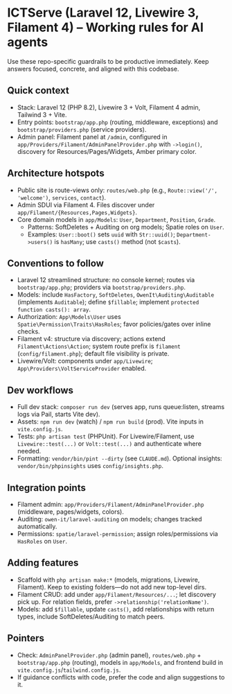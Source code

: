 # ICTServe (Laravel 12, Livewire 3, Filament 4) – Working rules for AI agents

Use these repo-specific guardrails to be productive immediately. Keep answers focused, concrete, and aligned with this codebase.

## Quick context
- Stack: Laravel 12 (PHP 8.2), Livewire 3 + Volt, Filament 4 admin, Tailwind 3 + Vite.
- Entry points: `bootstrap/app.php` (routing, middleware, exceptions) and `bootstrap/providers.php` (service providers).
- Admin panel: Filament panel at `/admin`, configured in `app/Providers/Filament/AdminPanelProvider.php` with `->login()`, discovery for Resources/Pages/Widgets, Amber primary color.

## Architecture hotspots
- Public site is route-views only: `routes/web.php` (e.g., `Route::view('/', 'welcome')`, `services`, `contact`).
- Admin SDUI via Filament 4. Files discover under `app/Filament/{Resources,Pages,Widgets}`.
- Core domain models in `app/Models`: `User`, `Department`, `Position`, `Grade`.
  - Patterns: SoftDeletes + Auditing on org models; Spatie roles on `User`.
  - Examples: `User::boot()` sets `uuid` with `Str::uuid()`; `Department->users()` is `hasMany`; use `casts()` method (not `$casts`).

## Conventions to follow
- Laravel 12 streamlined structure: no console kernel; routes via `bootstrap/app.php`; providers via `bootstrap/providers.php`.
- Models: include `HasFactory`, `SoftDeletes`, `OwenIt\Auditing\Auditable` (implements `Auditable`); define `$fillable`; implement `protected function casts(): array`.
- Authorization: `App\Models\User` uses `Spatie\Permission\Traits\HasRoles`; favor policies/gates over inline checks.
- Filament v4: structure via discovery; actions extend `Filament\Actions\Action`; system route prefix is `filament` (`config/filament.php`); default file visibility is private.
- Livewire/Volt: components under `app/Livewire`; `App\Providers\VoltServiceProvider` enabled.

## Dev workflows
- Full dev stack: `composer run dev` (serves app, runs queue:listen, streams logs via Pail, starts Vite dev).
- Assets: `npm run dev` (watch) / `npm run build` (prod). Vite inputs in `vite.config.js`.
- Tests: `php artisan test` (PHPUnit). For Livewire/Filament, use `Livewire::test(...)` or `Volt::test(...)` and authenticate where needed.
- Formatting: `vendor/bin/pint --dirty` (see `CLAUDE.md`). Optional insights: `vendor/bin/phpinsights` uses `config/insights.php`.

## Integration points
- Filament admin: `app/Providers/Filament/AdminPanelProvider.php` (middleware, pages/widgets, colors).
- Auditing: `owen-it/laravel-auditing` on models; changes tracked automatically.
- Permissions: `spatie/laravel-permission`; assign roles/permissions via `HasRoles` on `User`.

## Adding features
- Scaffold with `php artisan make:*` (models, migrations, Livewire, Filament). Keep to existing folders—do not add new top-level dirs.
- Filament CRUD: add under `app/Filament/Resources/...`; let discovery pick up. For relation fields, prefer `->relationship('relationName')`.
- Models: add `$fillable`, update `casts()`, add relationships with return types, include SoftDeletes/Auditing to match peers.

## Pointers
- Check: `AdminPanelProvider.php` (admin panel), `routes/web.php` + `bootstrap/app.php` (routing), models in `app/Models`, and frontend build in `vite.config.js`/`tailwind.config.js`.
- If guidance conflicts with code, prefer the code and align suggestions to it.
